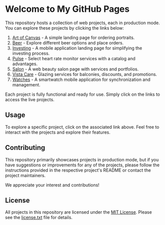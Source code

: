 # Welcome to My GitHub Pages

This repository hosts a collection of web projects, each in production mode. You can explore these projects by clicking the links below:

1. [Art of Canvas](https://deynao1996.github.io/art-of-canvas) - A simple landing page for ordering portraits.
2. [Beer](https://deynao1996.github.io/beer) - Explore different beer options and place orders.
3. [Investing](https://deynao1996.github.io/investing) - A mobile application landing page for simplifying the investing process.
4. [Pulse](https://deynao1996.github.io/pulse) - Select heart rate monitor services with a catalog and advantages.
5. [Salon](https://deynao1996.github.io/salon) - A web beauty salon page with services and portfolios.
6. [Vista Care](https://deynao1996.github.io/vista-care) - Glazing services for balconies, discounts, and promotions.
7. [Watches](https://deynao1996.github.io/watches) - A smartwatch mobile application for synchronization and management.

Each project is fully functional and ready for use. Simply click on the links to access the live projects.

## Usage

To explore a specific project, click on the associated link above. Feel free to interact with the projects and explore their features.

## Contributing

This repository primarily showcases projects in production mode, but if you have suggestions or improvements for any of the projects, please follow the instructions provided in the respective project's README or contact the project maintainers.

We appreciate your interest and contributions!

## License

All projects in this repository are licensed under the [MIT License](https://github.com/Deynao1996/landings/blob/main/LICENSE.txt). Please see the [license.txt](https://github.com/Deynao1996/landings/blob/main/LICENSE.txt) file for details.

